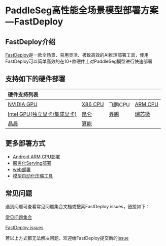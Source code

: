 # PaddleSeg高性能全场景模型部署方案—FastDeploy

## FastDeploy介绍

[FastDeploy](https://github.com/PaddlePaddle/FastDeploy)是一款全场景、易用灵活、极致高效的AI推理部署工具，使用FastDeploy可以简单高效的在10+款硬件上对PaddleSeg模型进行快速部署

## 支持如下的硬件部署

| 硬件支持列表 |  |   |   |
|:----- | :-- | :-- | :-- |
| [NVIDIA GPU](cpu-gpu) | [X86 CPU](cpu-gpu)| [飞腾CPU](cpu-gpu) | [ARM CPU](cpu-gpu) |
| [Intel GPU(独立显卡/集成显卡)](cpu-gpu) | [昆仑](kunlun) | [昇腾](ascend) | [瑞芯微](rockchip) |
| [晶晨](amlogic) | [算能](sophgo) |


## 更多部署方式

- [Android ARM CPU部署](android)
- [服务化Serving部署](serving)
- [web部署](web)
- [模型自动化压缩工具](quantize)


## 常见问题

遇到问题可查看常见问题集合文档或搜索FastDeploy issues，链接如下：

[常见问题集合](https://github.com/PaddlePaddle/FastDeploy/tree/develop/docs/cn/faq)

[FastDeploy issues](https://github.com/PaddlePaddle/FastDeploy/issues)

若以上方式都无法解决问题，欢迎给FastDeploy提交新的[issue](https://github.com/PaddlePaddle/FastDeploy/issues)
